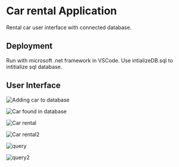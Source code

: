 
# Car rental Application

Rental car user interface with connected database.


## Deployment

Run with microsoft .net framework in VSCode. Use intializeDB.sql to intitialize sql database.


## User Interface






![Adding car to database](https://lh3.googleusercontent.com/drive-viewer/AKGpihbue6Y_C9N19hxN8sBdPWV2iUdonqBGaXhNFycfv6_g1v50IY2TdIhGLd2k5CdCGYGZxA0gf6e6lR09oe_mFcEGObWypZnMFhI=s2560)

![Car found in database](https://lh3.googleusercontent.com/drive-viewer/AKGpihaWO5xwmbxhCgaYFu3cf0x65ybk7FnHLsgyyljNaQb-LrSAoKGxV_FsaFlIDJRHf4j-35FfL-6c-G7NwQYObGpPQxtnTTIN5As=s1600-rw-v1)

![Car rental](https://lh3.googleusercontent.com/drive-viewer/AKGpiha5eYQ0e5rDFNRYhOd_mQw1Aliwx23-eFD_ECleK6NXv_LCzVHtrbqtsb_bbwMKVh0psSbsw3HSdBbahADCN6f1BiiELpVEABE=s1600-rw-v1)

![Car rental2](https://lh3.googleusercontent.com/drive-viewer/AKGpihY7voqvxjl9dQ--5gLvD5TRfLuhIoasHYNdni2rQxw64QmFxzALCPX1dU-DccSXhLPQRVu39LLcpuxOoff5_lIwDiTUF_8SSA=s1600-rw-v1)

![query](https://lh3.googleusercontent.com/drive-viewer/AKGpihaFEa93Ku_jYUPlbrxe1nkTeUpuAfezB2LVR5zziOcm6Y3u56qgLGoabBBMIYtCR_tJJhAPkpr9Y_85pcwb_aJnSx_G6toW8-M=s1600-rw-v11)

![query2](https://lh3.googleusercontent.com/drive-viewer/AKGpihZoJIj5aZzO6KVf8ljzDl1XMXCzBc4jNKEIehzDDbTkBT_llc-NY1_AO9FkT--FLUs9T-Prrn8lnkJLbaym7bDDJhipwBtpDQ=s1600-rw-v1)